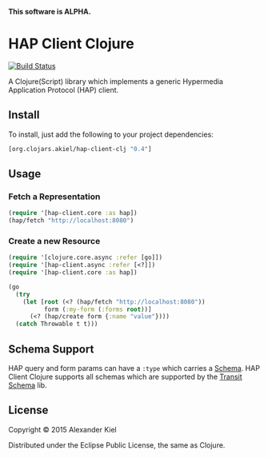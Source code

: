 __This software is ALPHA.__

# HAP Client Clojure

[![Build Status](https://travis-ci.org/alexanderkiel/hap-client-clj.svg?branch=master)](https://travis-ci.org/alexanderkiel/hap-client-clj)

A Clojure(Script) library which implements a generic Hypermedia Application
Protocol (HAP) client.

## Install

To install, just add the following to your project dependencies:

```clojure
[org.clojars.akiel/hap-client-clj "0.4"]
```

## Usage

### Fetch a Representation

```clojure
(require '[hap-client.core :as hap])
(hap/fetch "http://localhost:8080")
```

### Create a new Resource

```clojure
(require '[clojure.core.async :refer [go]])
(require '[hap-client.async :refer [<?]])
(require '[hap-client.core :as hap])

(go
  (try
    (let [root (<? (hap/fetch "http://localhost:8080"))
          form (:my-form (:forms root))]
      (<? (hap/create form {:name "value"})))
  (catch Throwable t t)))
```

## Schema Support

HAP query and form params can have a `:type` which carries a [Schema][1]. HAP
Client Clojure supports all schemas which are supported by the
[Transit Schema][2] lib.

## License

Copyright © 2015 Alexander Kiel

Distributed under the Eclipse Public License, the same as Clojure.

[1]: <https://github.com/Prismatic/schema>
[2]: <https://github.com/alexanderkiel/transit-schema>
